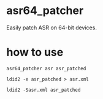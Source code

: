 # asr64_patcher
Easily patch ASR on 64-bit devices.
# how to use

`asr64_patcher asr asr_patched`

`ldid2 -e asr_patched > asr.xml`

`ldid2 -Sasr.xml asr_patched`
